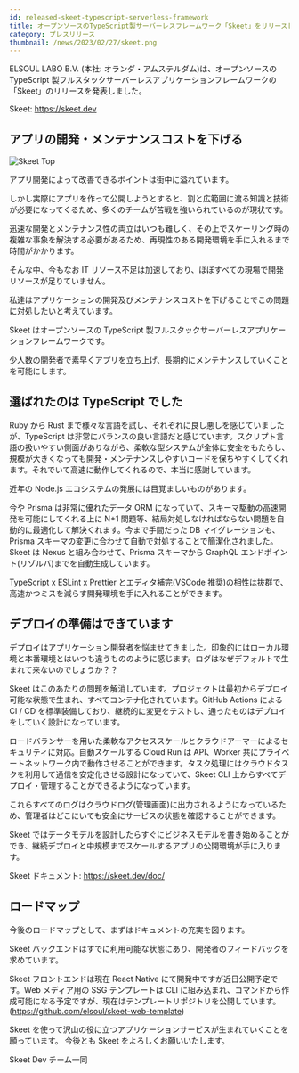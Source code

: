 ```yaml
---
id: released-skeet-typescript-serverless-framework
title: オープンソースのTypeScript製サーバーレスフレームワーク「Skeet」をリリースしました
category: プレスリリース
thumbnail: /news/2023/02/27/skeet.png
---
```


ELSOUL LABO B.V. (本社: オランダ・アムステルダム)は、オープンソースの TypeScript
製フルスタックサーバーレスアプリケーションフレームワークの「Skeet」のリリースを発表しました。

Skeet: https://skeet.dev

## アプリの開発・メンテナンスコストを下げる

![Skeet Top](/news/2023/02/27/skeet-top-ja-fix.png)

アプリ開発によって改善できるポイントは街中に溢れています。

しかし実際にアプリを作って公開しようとすると、割と広範囲に渡る知識と技術が必要になってくるため、多くのチームが苦戦を強いられているのが現状です。

迅速な開発とメンテナンス性の両立はいつも難しく、その上でスケーリング時の複雑な事象を解決する必要があるため、再現性のある開発環境を手に入れるまで時間がかかります。

そんな中、今もなお IT
リソース不足は加速しており、ほぼすべての現場で開発リソースが足りていません。

私達はアプリケーションの開発及びメンテナンスコストを下げることでこの問題に対処したいと考えています。

Skeet はオープンソースの TypeScript
製フルスタックサーバーレスアプリケーションフレームワークです。

少人数の開発者で素早くアプリを立ち上げ、長期的にメンテナンスしていくことを可能にします。

## 選ばれたのは TypeScript でした

Ruby から Rust
まで様々な言語を試し、それぞれに良し悪しを感じていましたが、TypeScript
は非常にバランスの良い言語だと感じています。スクリプト言語の扱いやすい側面がありながら、柔軟な型システムが全体に安全をもたらし、規模が大きくなっても開発・メンテナンスしやすいコードを保ちやすくしてくれます。それでいて高速に動作してくれるので、本当に感謝しています。

近年の Node.js エコシステムの発展には目覚ましいものがあります。

今や Prisma は非常に優れたデータ ORM
になっていて、スキーマ駆動の高速開発を可能にしてくれる上に N+1
問題等、結局対処しなければならない問題を自動的に最適化して解決くれます。今まで手間だった
DB マイグレーションも、Prisma
スキーマの変更に合わせて自動で対処することで簡潔化されました。Skeet は Nexus
と組み合わせて、Prisma スキーマから GraphQL
エンドポイント(リゾルバ)までを自動生成しています。

TypeScript x ESLint x Prettier とエディタ補完(VSCode
推奨)の相性は抜群で、高速かつミスを減らす開発環境を手に入れることができます。

## デプロイの準備はできています

デプロイはアプリケーション開発者を悩ませてきました。印象的にはローカル環境と本番環境とはいつも違うもののように感じます。ログはなぜデフォルトで生まれて来ないのでしょうか？？

Skeet
はこのあたりの問題を解消しています。プロジェクトは最初からデプロイ可能な状態で生まれ、すべてコンテナ化されています。GitHub
Actions による CI / CD
を標準装備しており、継続的に変更をテストし、通ったものはデプロイをしていく設計になっています。

ロードバランサーを用いた柔軟なアクセススケールとクラウドアーマーによるセキュリティに対応。自動スケールする
Cloud Run は API、Worker
共にプライベートネットワーク内で動作させることができます。タスク処理にはクラウドタスクを利用して通信を安定化させる設計になっていて、Skeet
CLI 上からすべてデプロイ・管理することができるようになっています。

これらすべてのログはクラウドログ(管理画面)に出力されるようになっているため、管理者はどこにいても安全にサービスの状態を確認することができます。

Skeet
ではデータモデルを設計したらすぐにビジネスモデルを書き始めることができ、継続デプロイと中規模までスケールするアプリの公開環境が手に入ります。

Skeet ドキュメント: https://skeet.dev/doc/

## ロードマップ

今後のロードマップとして、まずはドキュメントの充実を図ります。

Skeet
バックエンドはすでに利用可能な状態にあり、開発者のフィードバックを求めています。

Skeet フロントエンドは現在 React Native にて開発中ですが近日公開予定です。Web
メディア用の SSG テンプレートは CLI
に組み込まれ、コマンドから作成可能になる予定ですが、現在はテンプレートリポジトリを公開しています。(https://github.com/elsoul/skeet-web-template)

Skeet
を使って沢山の役に立つアプリケーションサービスが生まれていくことを願っています。
今後とも Skeet をよろしくお願いいたします。

Skeet Dev チーム一同
